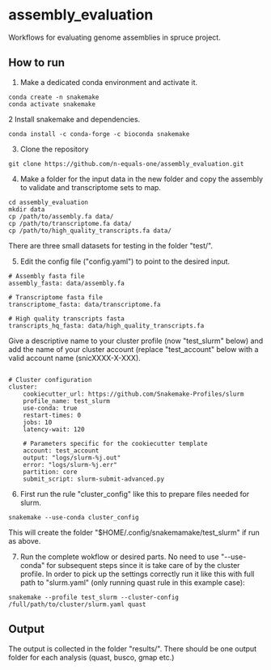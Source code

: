 # assembly_evaluation
Workflows for evaluating genome assemblies in spruce project.

## How to run

1. Make a dedicated conda environment and activate it.
```
conda create -n snakemake
conda activate snakemake
```

2 Install snakemake and dependencies. 
```
conda install -c conda-forge -c bioconda snakemake
```
3. Clone the repository
```
git clone https://github.com/n-equals-one/assembly_evaluation.git
```

4. Make a folder for the input data in the new folder and copy the assembly to validate and transcriptome sets to map.
```
cd assembly_evaluation
mkdir data
cp /path/to/assembly.fa data/
cp /path/to/transcriptome.fa data/
cp /path/to/high_quality_transcripts.fa data/
``` 
There are three small datasets for testing in the folder "test/".

5. Edit the config file ("config.yaml") to point to the desired input.
```
# Assembly fasta file
assembly_fasta: data/assembly.fa

# Transcriptome fasta file
transcriptome_fasta: data/transcriptome.fa

# High quality transcripts fasta
transcripts_hq_fasta: data/high_quality_transcripts.fa
```

Give a descriptive name to your cluster profile (now "test_slurm" below) and add the name of your cluster account (replace "test_account" below with a valid account name (snicXXXX-X-XXX).
```

# Cluster configuration
cluster:
    cookiecutter_url: https://github.com/Snakemake-Profiles/slurm
    profile_name: test_slurm
    use-conda: true
    restart-times: 0
    jobs: 10 
    latency-wait: 120

    # Parameters specific for the cookiecutter template
    account: test_account
    output: "logs/slurm-%j.out"
    error: "logs/slurm-%j.err"
    partition: core
    submit_script: slurm-submit-advanced.py
```

6. First run the rule "cluster_config" like this to prepare files needed for slurm.
```
snakemake --use-conda cluster_config
```
This will create the folder "$HOME/.config/snakemamake/test_slurm" if run as above.

7. Run the complete wokflow or desired parts. No need to use "--use-conda" for subsequent steps since it is take care of by the cluster profile.
In order to pick up the settings correctly run it like this with full path to "slurm.yaml" (only running quast rule in this example case):
```
snakemake --profile test_slurm --cluster-config /full/path/to/cluster/slurm.yaml quast
```

## Output

The output is collected in the folder "results/".
There should be one output folder for each analysis (quast, busco, gmap etc.)
